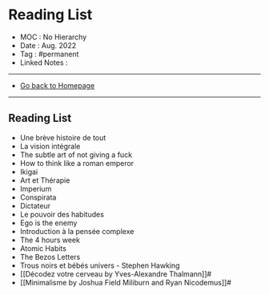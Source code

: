 # Reading List
- MOC : No Hierarchy
- Date : Aug. 2022
- Tag : #permanent
- Linked Notes : 
-------------------
- [Go back to Homepage](https://misudashi.ga/)
-----

## Reading List
- Une brève histoire de tout
- La vision intégrale
- The subtle art of not giving a fuck
- How to think like a roman emperor
- Ikigai
- Art et Thérapie
- Imperium
- Conspirata
- Dictateur
- Le pouvoir des habitudes
- Ego is the enemy
- Introduction à la pensée complexe
- The 4 hours week
- Atomic Habits
- The Bezos Letters
- Trous noirs et bébés univers - Stephen Hawking
- [[Décodez votre cerveau by Yves-Alexandre Thalmann]]#
- [[Minimalisme by Joshua Field Miliburn and Ryan Nicodemus]]#
